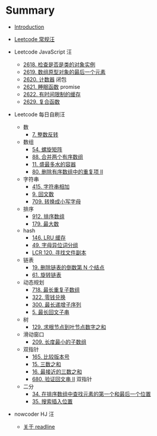 # Summary

- [Introduction](README.md)

- [Leetcode 常规汪](./Leetcode/Classics/index.md)
- Leetcode JavaScript 汪
  - [2618. 检查是否是类的对象实例](./Leetcode/Problems/Medium/2618.md)
  - [2619. 数组原型对象的最后一个元素](./Leetcode/Problems/Easy/2619.md)
  - [2620. 计数器](./Leetcode/Problems/Easy/2620.md) 闭包
  - [2621. 睡眠函数](./Leetcode/Problems/Easy/2621.md) promise
  - [2622. 有时间限制的缓存](./Leetcode/Problems/Medium/2622.md)
  - [2629. 复合函数](./Leetcode/Problems/Easy/2629.md)
- Leetcode 每日自刷汪
  - 数
    - [7. 整数反转](./Leetcode/Problems/Medium/7.md)
  - 数组
    - [54. 螺旋矩阵](./Leetcode/Problems/Medium/54.md)
    - [88. 合并两个有序数组](./Leetcode/Problems/Easy/88.md)
    - [11. 盛最多水的容器](./Leetcode/Problems/Medium/11.md)
    - [80. 删除有序数组中的重复项 II](./Leetcode/Problems/Medium/80.md)
  - 字符串
    - [415. 字符串相加](./Leetcode/Problems/Easy/415.md)
    - [9. 回文数](./Leetcode/Problems/Easy/9.md)
    - [709. 转换成小写字母](./Leetcode/Problems/Easy/709.md)
  - 排序
    - [912. 排序数组](./Leetcode/Problems/Medium/912.md)
    - [179. 最大数](./Leetcode/Problems/Medium/179.md)
  - hash
    - [146. LRU 缓存](./Leetcode/Problems/Medium/146.md)
    - [49. 字母异位词分组](./Leetcode/Problems/Medium/49.md)
    - [LCR 120. 寻找文件副本](./Leetcode/Problems/Easy/LCR_120.md)
  - 链表
    - [19. 删除链表的倒数第 N 个结点](./Leetcode/Problems/Medium/19.md)
    - [61. 旋转链表](./Leetcode/Problems/Medium/61.md)
  - 动态规划
    - [718. 最长重复子数组](./Leetcode/Problems/Medium/718.md)
    - [322. 零钱兑换](./Leetcode/Problems/Medium/322.md)
    - [300. 最长递增子序列](./Leetcode/Problems/Medium/300.md)
    - [5. 最长回文子串](./Leetcode/Problems/Medium/5.md)
  - 树
    - [129. 求根节点到叶节点数字之和](./Leetcode/Problems/Medium/129.md)
  - 滑动窗口
    - [209. 长度最小的子数组](./Leetcode/Problems/Medium/209.md)
  - 双指针
    - [165. 比较版本号](./Leetcode/Problems/Medium/165.md)
    - [15. 三数之和](./Leetcode/Problems/Medium/15.md)
    - [16. 最接近的三数之和](./Leetcode/Problems/Medium/16.md)
    - [680. 验证回文串 II](./Leetcode/Problems/Easy/680.md) 双指针
  - 二分
    - [34. 在排序数组中查找元素的第一个和最后一个位置](./Leetcode/Problems/Medium/34.md)
    - [35. 搜索插入位置](./Leetcode/Problems/Easy/35.md)
- nowcoder HJ 汪
  - [关于 readline](./Nowcoder/Daily/index.md)
